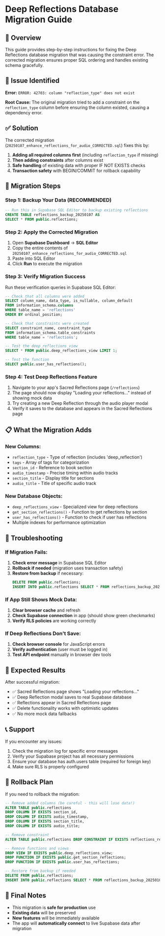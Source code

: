 
# Deep Reflections Database Migration Guide

## 🎯 Overview

This guide provides step-by-step instructions for fixing the Deep Reflections database migration that was causing the constraint error. The corrected migration ensures proper SQL ordering and handles existing schema gracefully.

## 🐛 Issue Identified

**Error:** `ERROR: 42703: column "reflection_type" does not exist`

**Root Cause:** The original migration tried to add a constraint on the `reflection_type` column before ensuring the column existed, causing a dependency error.

## ✅ Solution

The corrected migration (`20250107_enhance_reflections_for_audio_CORRECTED.sql`) fixes this by:

1. **Adding all required columns first** (including `reflection_type` if missing)
2. **Then adding constraints** after columns exist
3. **Safe handling** of existing data with proper IF NOT EXISTS checks
4. **Transaction safety** with BEGIN/COMMIT for rollback capability

## 🚀 Migration Steps

### Step 1: Backup Your Data (RECOMMENDED)
```sql
-- Run this in Supabase SQL Editor to backup existing reflections
CREATE TABLE reflections_backup_20250107 AS 
SELECT * FROM public.reflections;
```

### Step 2: Apply the Corrected Migration
1. Open **Supabase Dashboard** → **SQL Editor**
2. Copy the entire contents of `20250107_enhance_reflections_for_audio_CORRECTED.sql`
3. Paste into SQL Editor
4. Click **Run** to execute the migration

### Step 3: Verify Migration Success
Run these verification queries in Supabase SQL Editor:

```sql
-- Check that all columns were added
SELECT column_name, data_type, is_nullable, column_default 
FROM information_schema.columns 
WHERE table_name = 'reflections' 
ORDER BY ordinal_position;

-- Check that constraints were created
SELECT constraint_name, constraint_type 
FROM information_schema.table_constraints 
WHERE table_name = 'reflections';

-- Test the deep_reflections_view
SELECT * FROM public.deep_reflections_view LIMIT 1;

-- Test the function
SELECT public.user_has_reflections();
```

### Step 4: Test Deep Reflections Feature
1. Navigate to your app's Sacred Reflections page (`/reflections`)
2. The page should now display "Loading your reflections..." instead of showing mock data
3. Try creating a new Deep Reflection through the audio player modal
4. Verify it saves to the database and appears in the Sacred Reflections page

## 📋 What the Migration Adds

### New Columns:
- `reflection_type` - Type of reflection (includes 'deep_reflection')
- `tags` - Array of tags for categorization
- `section_id` - Reference to book section
- `audio_timestamp` - Precise timing within audio tracks
- `section_title` - Display title for sections
- `audio_title` - Title of specific audio track

### New Database Objects:
- `deep_reflections_view` - Specialized view for deep reflections
- `get_section_reflections()` - Function to get reflections by section
- `user_has_reflections()` - Function to check if user has reflections
- Multiple indexes for performance optimization

## 🔧 Troubleshooting

### If Migration Fails:
1. **Check error message** in Supabase SQL Editor
2. **Rollback if needed** (migration uses transaction safety)
3. **Restore from backup** if necessary:
   ```sql
   DELETE FROM public.reflections;
   INSERT INTO public.reflections SELECT * FROM reflections_backup_20250107;
   ```

### If App Still Shows Mock Data:
1. **Clear browser cache** and refresh
2. **Check Supabase connection** in app (should show green checkmarks)
3. **Verify RLS policies** are working correctly

### If Deep Reflections Don't Save:
1. **Check browser console** for JavaScript errors
2. **Verify authentication** (user must be logged in)
3. **Test API endpoint** manually in browser dev tools

## 🎉 Expected Results

After successful migration:
- ✅ Sacred Reflections page shows "Loading your reflections..." 
- ✅ Deep Reflection modal saves to real Supabase database
- ✅ Reflections appear in Sacred Reflections page
- ✅ Delete functionality works with optimistic updates
- ✅ No more mock data fallbacks

## 📞 Support

If you encounter any issues:
1. Check the migration log for specific error messages
2. Verify your Supabase project has all necessary permissions
3. Ensure your database has auth.users table (required for foreign key)
4. Make sure RLS is properly configured

## 🔄 Rollback Plan

If you need to rollback the migration:

```sql
-- Remove added columns (be careful - this will lose data!)
ALTER TABLE public.reflections 
DROP COLUMN IF EXISTS section_id,
DROP COLUMN IF EXISTS audio_timestamp,
DROP COLUMN IF EXISTS section_title,
DROP COLUMN IF EXISTS audio_title;

-- Remove constraint
ALTER TABLE public.reflections DROP CONSTRAINT IF EXISTS reflections_reflection_type_check;

-- Remove functions and views
DROP VIEW IF EXISTS public.deep_reflections_view;
DROP FUNCTION IF EXISTS public.get_section_reflections;
DROP FUNCTION IF EXISTS public.user_has_reflections;

-- Restore from backup if needed
DELETE FROM public.reflections;
INSERT INTO public.reflections SELECT * FROM reflections_backup_20250107;
```

## 🎯 Final Notes

- This migration is **safe for production** use
- **Existing data** will be preserved
- **New features** will be immediately available
- The app will **automatically connect** to live Supabase data after migration
